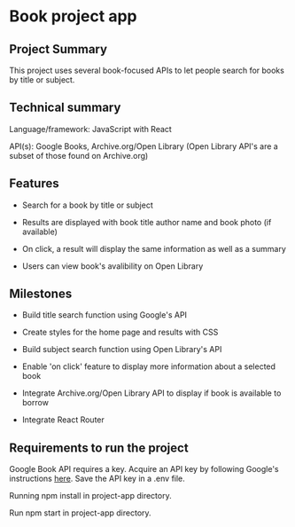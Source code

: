 # Book project app

## Project Summary
This project uses several book-focused APIs to let people search for books by title or subject. 

## Technical summary
Language/framework: JavaScript with React

API(s): Google Books, Archive.org/Open Library (Open Library API's are a subset of those found on Archive.org)

## Features
* Search for a book by title or subject

* Results are displayed with book title author name and book photo (if available)

* On click, a result will display the same information as well as a summary

* Users can view book's avalibility on Open Library

## Milestones
* Build title search function using Google's API

* Create styles for the home page and results with CSS

* Build subject search function using Open Library's API

* Enable 'on click' feature to display more information about a selected book

* Integrate Archive.org/Open Library API to display if book is available to borrow

* Integrate React Router

## Requirements to run the project
Google Book API requires a key. Acquire an API key by following Google's instructions [here](https://developers.google.com/books/docs/v1/getting_started). Save the API key in a .env file.

Running npm install in project-app directory.

Run npm start in project-app directory.